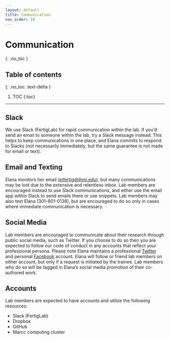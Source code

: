 ```yaml
---
layout: default
title: Communication
nav_order: 19
---
```


# Communication
{: .no_toc }

## Table of contents
{: .no_toc .text-delta }

1. TOC
{:toc}

---


## Slack

We use Slack (FertigLab) for rapid communication within the lab. If you’d send an email to someone within the lab, try a Slack message instead. This helps to keep communications in one place, and Elana commits to respond to Slacks (not necessarily immediately, but the same guarantee is not made for email or text). 

## Email and Texting

Elana monitors her email <a href = "mailto:ejfertig@jhmi.edu">(ejfertig@jhmi.edu)</a>, but many communications may be lost due to the extensive and relentless inbox. Lab members are encouraged instead to use Slack communications, and either use the email app within Slack to send emails there or use snippets. Lab members may also text Elana (301-801-0138), but are encouraged to do so only in cases where immediate communication is necessary.

## Social Media

Lab members are encouraged to communicate about their research through public social media, such as Twitter. If you choose to do so then you are expected to follow our code of conduct in any accounts that reflect your professional persona. Please note Elana maintains a professional <a href="https://twitter.com/FertigLab" target="_blank">Twitter</a> and personal <a href="https://www.facebook.com/lanilonzo" target="_blank">Facebook</a> account. Elana will follow or friend lab members on either account, but only if a request is initiated by the trainee. Lab members who do so will be tagged in Elana’s social media promotion of their co-authored work.

## Accounts

Lab members are expected to have accounts and utilize the following resources: 

- Slack (FertigLab)
- Dropbox
- GitHub
- Marcc computing cluster

<!-- just_the_docs:
  # Define which collections are used in just-the-docs
  collections:
    # Reference the "tests" collection
    tests:
      # Give the collection a name
      name: Tests
      # Exclude the collection from the navigation
      # Supports true or false (default)
      # nav_exclude: true
      # Fold the collection in the navigation
      # Supports true or false (default)
      # nav_fold: true  # note: this option is new in v0.4
      # Exclude the collection from the search
      # Supports true or false (default)
      # search_exclude: true -->
